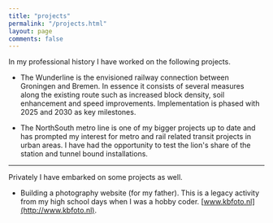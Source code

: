 ```yaml
---
title: "projects"
permalink: "/projects.html"
layout: page
comments: false
---
```

In my professional history I have worked on the following projects.

- The Wunderline is the envisioned railway connection between Groningen and Bremen. In essence it consists of several measures along the existing route such as increased block density, soil enhancement and speed improvements. Implementation is phased with 2025 and 2030 as key milestones. 

- The NorthSouth metro line is one of my bigger projects up to date and has prompted my interest for metro and rail related transit projects in urban areas. I have had the opportunity to test the lion's share of the station and tunnel bound installations. 

---
Privately I have embarked on some projects as well.

- Building a photography website (for my father). This is a legacy activity from my high school days when I was a hobby coder. [www.kbfoto.nl](http://www.kbfoto.nl).
